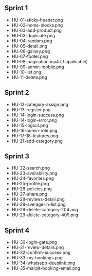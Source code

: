 
## Sprint 1
- HU-01-sticky-header.png
- HU-02-home-blocks.png
- HU-03-add-product.png
- HU-03-duplicate.png
- HU-04-random.png
- HU-05-detail.png
- HU-06-gallery.png
- HU-07-footer.png
- HU-08-pagination.mp4 (if applicable)
- HU-09-admin-mobile.png
- HU-10-list.png
- HU-11-delete.png

## Sprint 2
- HU-12-category-assign.png
- HU-13-register.png
- HU-14-login-success.png
- HU-14-login-error.png
- HU-15-logout.png
- HU-16-admin-role.png
- HU-17-18-features.png
- HU-21-add-category.png

## Sprint 3
- HU-22-search.png
- HU-23-availability.png
- HU-24-favorites.png
- HU-25-profile.png
- HU-26-policies.png
- HU-27-share.png
- HU-28-reviews-detail.png
- HU-28-average-in-list.png
- HU-29-delete-category-204.png
- HU-29-delete-category-409.png

## Sprint 4
- HU-30-login-gate.png
- HU-31-review-details.png
- HU-32-confirm-success.png
- HU-33-my-bookings.png
- HU-34-whatsapp-deeplink.png
- HU-35-mailpit-booking-email.png

